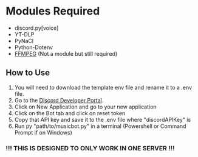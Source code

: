 # Modules Required
- discord.py[voice]
- YT-DLP
- PyNaCl
- Python-Dotenv
- [FFMPEG](https://ffmpeg.org/download.html) (Not a module but still required)
## How to Use
1) You will need to download the template env file and rename it to a .env file.
2) Go to the [Discord Developer Portal](https://discord.com/login?redirect_to=%2Fdevelopers%2Fapplications).
3) Click on New Application and go to your new application
4) Click on the Bot tab and click on reset token
5) Copy that API key and save it to the .env file where "discordAPIKey" is
6) Run py "path/to/musicbot.py" in a terminal (Powershell or Command Prompt if on Windows)
### !!! THIS IS DESIGNED TO ONLY WORK IN ONE SERVER !!!
